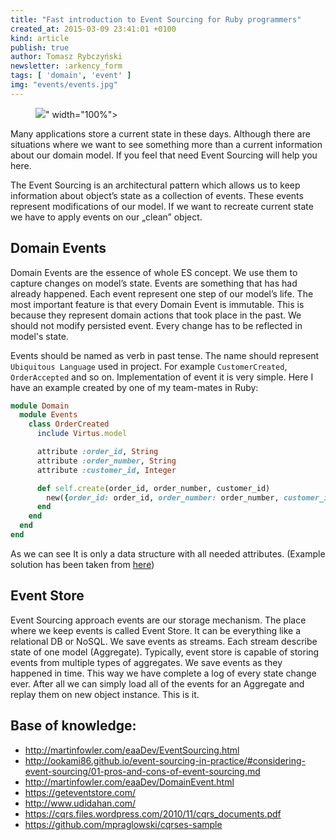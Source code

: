```yaml
---
title: "Fast introduction to Event Sourcing for Ruby programmers"
created_at: 2015-03-09 23:41:01 +0100
kind: article
publish: true
author: Tomasz Rybczyński
newsletter: :arkency_form
tags: [ 'domain', 'event' ]
img: "events/events.jpg"
---
```


<p>
  <figure>
    <img src="<%= src_fit("events/events.jpg") %>" width="100%">
  </figure>
</p>

Many applications store a current state in these days. Although there are situations where we want to see something more than a current information about our domain model. 
If you feel that need Event Sourcing will help you here.

The Event Sourcing is an architectural pattern which allows us to keep information about object’s state as a collection of events. 
These events represent modifications of our model. If we want to recreate current state we have to apply events on our „clean” object.

<!-- more -->

## Domain Events

Domain Events are the essence of whole ES concept. We use them to capture changes on model’s state. Events are something that has had already happened. Each event represent one step of our model’s life. 
The most important feature is that every Domain Event is immutable. This is because they represent domain actions that took place in the past. We should not modify persisted event.
Every change has to be reflected in model's state.

Events should be named as verb in past tense. The name should represent `Ubiquitous Language` used in project. For example `CustomerCreated`, `OrderAccepted` and so on. 
Implementation of event it is very simple. Here I have an example created by one of my team-mates in Ruby:

```ruby
module Domain
  module Events
    class OrderCreated
      include Virtus.model

      attribute :order_id, String
      attribute :order_number, String
      attribute :customer_id, Integer

      def self.create(order_id, order_number, customer_id)
        new({order_id: order_id, order_number: order_number, customer_id: customer_id})
      end
    end
  end
end
```

As we can see It is only a data structure with all needed attributes. (Example solution has been taken from [here](https://github.com/mpraglowski/cqrses-sample))

## Event Store

Event Sourcing approach events are our storage mechanism. The place where we keep events is called Event Store. 
It can be everything like a relational DB or NoSQL. We save events as streams. Each stream describe state of one model (Aggregate). 
Typically, event store is capable of storing events from multiple types of aggregates. We save events as they happened in time. This way we have complete a log of every state change ever. 
After all we can simply load all of the events for an Aggregate and replay them on new object instance. This is it.

## Base of knowledge:

- http://martinfowler.com/eaaDev/EventSourcing.html
- http://ookami86.github.io/event-sourcing-in-practice/#considering-event-sourcing/01-pros-and-cons-of-event-sourcing.md
- http://martinfowler.com/eaaDev/DomainEvent.html
- https://geteventstore.com/
- http://www.udidahan.com/
- https://cqrs.files.wordpress.com/2010/11/cqrs_documents.pdf
- https://github.com/mpraglowski/cqrses-sample

